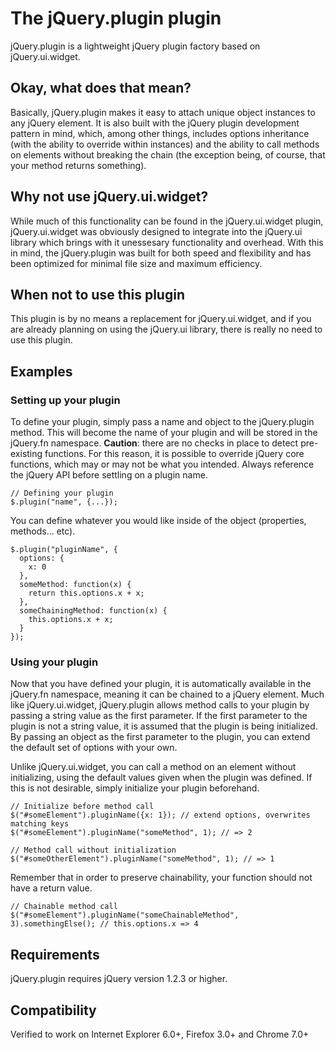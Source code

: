 # The jQuery.plugin plugin

jQuery.plugin is a lightweight jQuery plugin factory based on jQuery.ui.widget.

## Okay, what does that mean?

Basically, jQuery.plugin makes it easy to attach unique object instances to any jQuery element. It is also built with the jQuery
plugin development pattern in mind, which, among other things, includes options inheritance (with the ability to override
within instances) and the ability to call methods on elements without breaking the chain (the exception being, of
course, that your method returns something).

## Why not use jQuery.ui.widget?

While much of this functionality can be found in the jQuery.ui.widget plugin, jQuery.ui.widget was obviously designed to 
integrate into the jQuery.ui library which brings with it unessesary functionality and overhead. With this in mind, the 
jQuery.plugin was built for both speed and flexibility and has been optimized for minimal file size and maximum efficiency.

## When not to use this plugin

This plugin is by no means a replacement for jQuery.ui.widget, and if you are already planning on using the jQuery.ui
library, there is really no need to use this plugin.

## Examples

### Setting up your plugin

To define your plugin, simply pass a name and object to the jQuery.plugin method. This will become the name of your
plugin and will be stored in the jQuery.fn namespace. __Caution__: there are no checks in place to detect pre-existing
functions. For this reason, it is possible to override jQuery core functions, which may or may not be what you intended.
Always reference the jQuery API before settling on a plugin name.

    // Defining your plugin
    $.plugin("name", {...});

You can define whatever you would like inside of the object (properties, methods... etc).

    $.plugin("pluginName", {
      options: {
        x: 0
      },
      someMethod: function(x) {
        return this.options.x + x;
      },
      someChainingMethod: function(x) {
        this.options.x + x;
      }
    });

### Using your plugin

Now that you have defined your plugin, it is automatically available in the jQuery.fn namespace, meaning it can be
chained to a jQuery element. Much like jQuery.ui.widget, jQuery.plugin allows method calls to your plugin by passing a
string value as the first parameter.  If the first parameter to the plugin is not a string value, it is assumed that the
plugin is being initialized.  By passing an object as the first parameter to the plugin, you can extend the default set
of options with your own.

Unlike jQuery.ui.widget, you can call a method on an element without initializing, using the default values given when
the plugin was defined. If this is not desirable, simply initialize your plugin beforehand.

    // Initialize before method call
    $("#someElement").pluginName({x: 1}); // extend options, overwrites matching keys
    $("#someElement").pluginName("someMethod", 1); // => 2

    // Method call without initialization
    $("#someOtherElement").pluginName("someMethod", 1); // => 1

Remember that in order to preserve chainability, your function should not have a return value.

    // Chainable method call
    $("#someElement").pluginName("someChainableMethod", 3).somethingElse(); // this.options.x => 4

## Requirements

jQuery.plugin requires jQuery version 1.2.3 or higher.

## Compatibility

Verified to work on Internet Explorer 6.0+, Firefox 3.0+ and Chrome 7.0+
